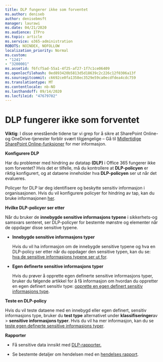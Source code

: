 ```yaml
---
title: DLP fungerer ikke som forventet
ms.author: deniseb
author: denisebmsft
manager: laurawi
ms.date: 04/21/2020
ms.audience: ITPro
ms.topic: article
ms.service: o365-administration
ROBOTS: NOINDEX, NOFOLLOW
localization_priority: Normal
ms.custom:
- "1241"
- "3200001"
ms.assetid: f6fcf5ad-55a1-4f25-af27-1f7c1ce06409
ms.openlocfilehash: 0ed893420b5813d5d18639c2c226c12f0306a13f
ms.sourcegitcommit: c6692ce0fa1358ec3529e59ca0ecdfdea4cdc759
ms.translationtype: MT
ms.contentlocale: nb-NO
ms.lasthandoff: 09/14/2020
ms.locfileid: "47679702"
---
```

# <a name="dlp-not-working-as-expected"></a>DLP fungerer ikke som forventet

**Viktig**: I disse enestående tidene tar vi grep for å sikre at SharePoint Online-og OneDrive-tjenester forblir svært tilgjengelige – Gå til [Midlertidige SharePoint Online-funksjoner](https://aka.ms/ODSPAdjustments) for mer informasjon.

 **Konfigurere DLP**

Har du problemer med hindring av datatap **(DLP)** i Office 365 fungerer ikke som forventet? Hvis det er tilfelle, må du kontrollere at **DLP-policyen** er riktig konfigurert, og at dataene inneholder hva **DLP-policyen** ser ut når det evalueres.
  
Policyer for DLP lar deg identifisere og beskytte sensitiv informasjon i organisasjonen. Hvis du vil konfigurere policyer for hindring av tap, kan du bruke informasjonen [her](https://docs.microsoft.com/office365/securitycompliance/prevent-data-loss#set-up-dlp).
  
 **Hvilke DLP-policyer ser etter**
  
Når du bruker de **innebygde sensitive informasjons typene** i sikkerhets-og samsvars senteret, ser DLP-policyer for bestemte mønstre og elementer når de oppdager disse sensitive typene.
  
- **Innebygde sensitive informasjons typer**

    Hvis du vil ha informasjon om de innebygde sensitive typene og hva en DLP-policy ser etter når du oppdager den sensitive typen, kan du se: [hva de sensitive informasjons typene ser ut for](https://docs.microsoft.com/microsoft-365/compliance/sensitive-information-type-entity-definitions).

- **Egen definerte sensitive informasjons typer**

    Hvis du prøver å opprette egen definerte sensitive informasjons typer, bruker du følgende artikkel for å få informasjon om hvordan du oppretter en egen definert sensitiv type: [opprette en egen definert sensitiv informasjons type](https://docs.microsoft.com/microsoft-365/compliance/create-a-custom-sensitive-information-type).

**Teste en DLP-policy**

Hvis du vil teste dataene med en innebygd eller egen definert, sensitiv informasjons type, bruker du **test type** alternativet under **klassifiseringer**av  >  **sensitive informasjons typer**. Hvis du vil ha mer informasjon, kan du se [teste egen definerte sensitive informasjons typer](https://docs.microsoft.com/microsoft-365/compliance/create-a-custom-sensitive-information-type#create-custom-sensitive-information-types-in-the-security--compliance-center).

 **Rapporter**
  
- Få sensitive data innsikt med [DLP-rapporter.](https://docs.microsoft.com/microsoft-365/compliance/data-loss-prevention-policies#dlp-reports)

- Se bestemte detaljer om hendelsen med en [hendelses rapport](https://docs.microsoft.com/microsoft-365/compliance/data-loss-prevention-policies#incident-reports).

